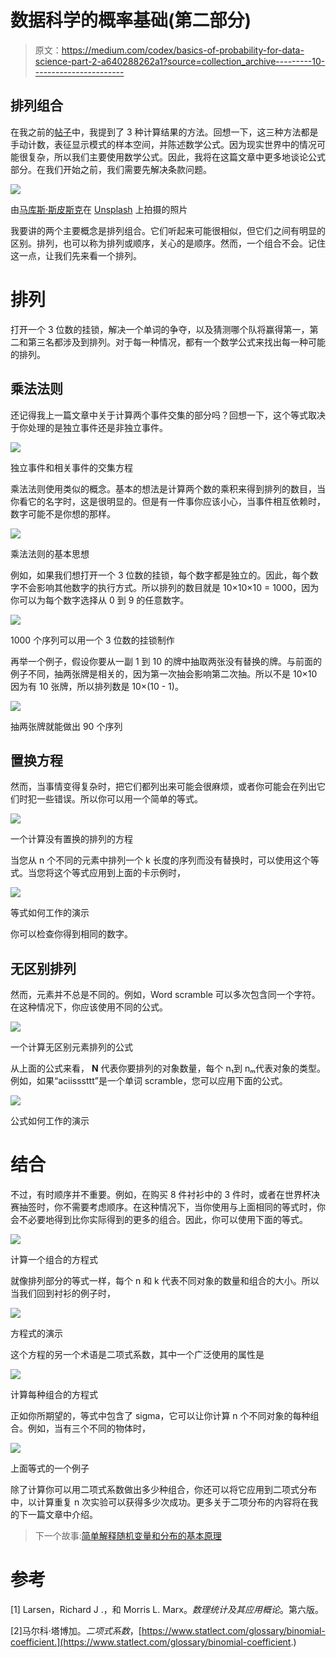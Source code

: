 # 数据科学的概率基础(第二部分)

> 原文：<https://medium.com/codex/basics-of-probability-for-data-science-part-2-a640288262a1?source=collection_archive---------10----------------------->

## 排列组合

在我之前的[帖子](/codex/basics-of-probability-for-data-science-part-1-a5b5392bff7e)中，我提到了 3 种计算结果的方法。回想一下，这三种方法都是手动计数，表征显示模式的样本空间，并陈述数学公式。因为现实世界中的情况可能很复杂，所以我们主要使用数学公式。因此，我将在这篇文章中更多地谈论公式部分。在我们开始之前，我们需要先解决条款问题。

![](img/dc24ab3c32bce094b3d72ce8015a2b4b.png)

由[马库斯·斯皮斯克](https://unsplash.com/@markusspiske?utm_source=medium&utm_medium=referral)在 [Unsplash](https://unsplash.com?utm_source=medium&utm_medium=referral) 上拍摄的照片

我要讲的两个主要概念是排列组合。它们听起来可能很相似，但它们之间有明显的区别。排列，也可以称为排列或顺序，关心的是顺序。然而，一个组合不会。记住这一点，让我们先来看一个排列。

# 排列

打开一个 3 位数的挂锁，解决一个单词的争夺，以及猜测哪个队将赢得第一，第二和第三名都涉及到排列。对于每一种情况，都有一个数学公式来找出每一种可能的排列。

## 乘法法则

还记得我上一篇文章中关于计算两个事件交集的部分吗？回想一下，这个等式取决于你处理的是独立事件还是非独立事件。

![](img/632e3c96d1467e9151c3b7bce300ad5c.png)

独立事件和相关事件的交集方程

乘法法则使用类似的概念。基本的想法是计算两个数的乘积来得到排列的数目，当你看它的名字时，这是很明显的。但是有一件事你应该小心，当事件相互依赖时，数字可能不是你想的那样。

![](img/e6a2ee211af37eeb9c9b8287827184b0.png)

乘法法则的基本思想

例如，如果我们想打开一个 3 位数的挂锁，每个数字都是独立的。因此，每个数字不会影响其他数字的执行方式。所以排列的数目就是 10×10×10 = 1000，因为你可以为每个数字选择从 0 到 9 的任意数字。

![](img/c12b3103fffecee6c103db4a8ad2aca0.png)

1000 个序列可以用一个 3 位数的挂锁制作

再举一个例子，假设你要从一副 1 到 10 的牌中抽取两张没有替换的牌。与前面的例子不同，抽两张牌是相关的，因为第一次抽会影响第二次抽。所以不是 10×10 因为有 10 张牌，所以排列数是 10×(10 - 1)。

![](img/896d29ec78da5e005cf5f8d5c2d02107.png)

抽两张牌就能做出 90 个序列

## 置换方程

然而，当事情变得复杂时，把它们都列出来可能会很麻烦，或者你可能会在列出它们时犯一些错误。所以你可以用一个简单的等式。

![](img/4d77ef5159283ea9beea2a87f50a73e4.png)

一个计算没有置换的排列的方程

当您从 n 个不同的元素中排列一个 k 长度的序列而没有替换时，可以使用这个等式。当您将这个等式应用到上面的卡示例时，

![](img/d44357417a287f0b78773c9c8e19b241.png)

等式如何工作的演示

你可以检查你得到相同的数字。

## 无区别排列

然而，元素并不总是不同的。例如，Word scramble 可以多次包含同一个字符。在这种情况下，你应该使用不同的公式。

![](img/2d96adb7a2ce909390e0b2f0b8ca7c53.png)

一个计算无区别元素排列的公式

从上面的公式来看， **N** 代表你要排列的对象数量，每个 n₁到 nₘ代表对象的类型。例如，如果“aciisssttt”是一个单词 scramble，您可以应用下面的公式。

![](img/2571382f60d703028657e1658dfc8a74.png)

公式如何工作的演示

# 结合

不过，有时顺序并不重要。例如，在购买 8 件衬衫中的 3 件时，或者在世界杯决赛抽签时，你不需要考虑顺序。在这种情况下，当你使用与上面相同的等式时，你会不必要地得到比你实际得到的更多的组合。因此，你可以使用下面的等式。

![](img/1087bd1fcd2246b51898fd4540cca0f0.png)

计算一个组合的方程式

就像排列部分的等式一样，每个 n 和 k 代表不同对象的数量和组合的大小。所以当我们回到衬衫的例子时，

![](img/89ba37079926bbb8ec29d2f752da3c48.png)

方程式的演示

这个方程的另一个术语是二项式系数，其中一个广泛使用的属性是

![](img/b9af293ce51df4e68f94906d42d0db4e.png)

计算每种组合的方程式

正如你所期望的，等式中包含了 sigma，它可以让你计算 n 个不同对象的每种组合。例如，当有三个不同的物体时，

![](img/3f1486636949f33d236d9edbf6ba527d.png)

上面等式的一个例子

除了计算你可以用二项式系数做出多少种组合，你还可以将它应用到二项式分布中，以计算重复 n 次实验可以获得多少次成功。更多关于二项分布的内容将在我的下一篇文章中介绍。

> 下一个故事:[简单解释随机变量和分布的基本原理](/codex/easy-explanation-of-a-random-variable-and-fundamentals-of-a-distribution-4fd197bb7303)

# 参考

[1] Larsen，Richard J .，和 Morris L. Marx。*数理统计及其应用概论*。第六版。

[2]马尔科·塔博加。*二项式系数*，[https://www.statlect.com/glossary/binomial-coefficient.](https://www.statlect.com/glossary/binomial-coefficient.)